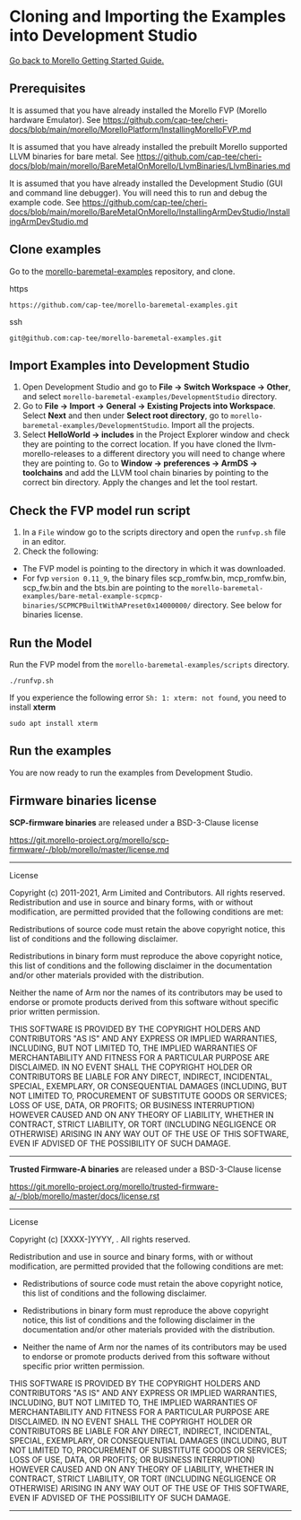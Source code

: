 # Cloning and Importing the Examples into Development Studio

 [Go back to Morello Getting Started Guide.](./../../../../morello-getting-started.md)

 ## Prerequisites

It is assumed that you have already installed the Morello FVP (Morello hardware Emulator). See https://github.com/cap-tee/cheri-docs/blob/main/morello/MorelloPlatform/InstallingMorelloFVP.md 

It is assumed that you have already installed the prebuilt Morello supported LLVM binaries for bare metal. See https://github.com/cap-tee/cheri-docs/blob/main/morello/BareMetalOnMorello/LlvmBinaries/LlvmBinaries.md

It is assumed that you have already installed the Development Studio (GUI and command line debugger). You will need this to run and debug the example code. See https://github.com/cap-tee/cheri-docs/blob/main/morello/BareMetalOnMorello/InstallingArmDevStudio/InstallingArmDevStudio.md

## Clone examples

Go to the [morello-baremetal-examples](https://github.com/cap-tee/morello-baremetal-examples) repository, and clone.

https

```
https://github.com/cap-tee/morello-baremetal-examples.git
```
ssh

```
git@github.com:cap-tee/morello-baremetal-examples.git
```

## Import Examples into Development Studio

1. Open Development Studio and go to **File -> Switch Workspace -> Other**, and select `morello-baremetal-examples/DevelopmentStudio` directory.
2. Go to **File -> Import -> General -> Existing Projects into Workspace**. Select **Next** and then under **Select root directory**, go to `morello-baremetal-examples/DevelopmentStudio`. Import all the projects.
3. Select **HelloWorld -> includes** in the Project Explorer window and check they are pointing to the correct location. If you have cloned the llvm-morello-releases to a different directory you will need to change where they are pointing to. Go to **Window -> preferences -> ArmDS -> toolchains** and add the LLVM tool chain binaries by pointing to the correct bin directory. Apply the changes and let the tool restart.

## Check the FVP model run script

1. In a `File` window go to the scripts directory and open the `runfvp.sh` file in an editor. 
2. Check the following:
* The FVP model is pointing to the directory in which it was downloaded.
* For fvp `version 0.11_9`, the binary files scp_romfw.bin, mcp_romfw.bin, scp_fw.bin and the bts.bin are pointing to the `morello-baremetal-examples/bare-metal-example-scpmcp-binaries/SCPMCPBuiltWithAPreset0x14000000/` directory. See below for binaries license.

## Run the Model
Run the FVP model from the `morello-baremetal-examples/scripts` directory.

```
./runfvp.sh
```

If you experience the following error `Sh: 1: xterm: not found`, you need to install **xterm**

```
sudo apt install xterm
```


## Run the examples
You are now ready to run the examples from Development Studio.

## Firmware binaries license

**SCP-firmware binaries** are released under a BSD-3-Clause license 

https://git.morello-project.org/morello/scp-firmware/-/blob/morello/master/license.md

---
License

Copyright (c) 2011-2021, Arm Limited and Contributors. All rights reserved.
Redistribution and use in source and binary forms, with or without modification,
are permitted provided that the following conditions are met:


Redistributions of source code must retain the above copyright notice, this
list of conditions and the following disclaimer.


Redistributions in binary form must reproduce the above copyright notice,
this list of conditions and the following disclaimer in the documentation
and/or other materials provided with the distribution.


Neither the name of Arm nor the names of its contributors may be used to
endorse or promote products derived from this software without specific prior
written permission.


THIS SOFTWARE IS PROVIDED BY THE COPYRIGHT HOLDERS AND CONTRIBUTORS "AS IS" AND
ANY EXPRESS OR IMPLIED WARRANTIES, INCLUDING, BUT NOT LIMITED TO, THE IMPLIED
WARRANTIES OF MERCHANTABILITY AND FITNESS FOR A PARTICULAR PURPOSE ARE
DISCLAIMED. IN NO EVENT SHALL THE COPYRIGHT HOLDER OR CONTRIBUTORS BE LIABLE FOR
ANY DIRECT, INDIRECT, INCIDENTAL, SPECIAL, EXEMPLARY, OR CONSEQUENTIAL DAMAGES
(INCLUDING, BUT NOT LIMITED TO, PROCUREMENT OF SUBSTITUTE GOODS OR SERVICES;
LOSS OF USE, DATA, OR PROFITS; OR BUSINESS INTERRUPTION) HOWEVER CAUSED AND ON
ANY THEORY OF LIABILITY, WHETHER IN CONTRACT, STRICT LIABILITY, OR TORT
(INCLUDING NEGLIGENCE OR OTHERWISE) ARISING IN ANY WAY OUT OF THE USE OF THIS
SOFTWARE, EVEN IF ADVISED OF THE POSSIBILITY OF SUCH DAMAGE.

---


**Trusted Firmware-A binaries** are released under a BSD-3-Clause license

https://git.morello-project.org/morello/trusted-firmware-a/-/blob/morello/master/docs/license.rst

---

License

Copyright (c) [XXXX-]YYYY, <OWNER>. All rights reserved.

Redistribution and use in source and binary forms, with or without modification,
are permitted provided that the following conditions are met:

-  Redistributions of source code must retain the above copyright notice, this
list of conditions and the following disclaimer.

-  Redistributions in binary form must reproduce the above copyright notice,
this list of conditions and the following disclaimer in the documentation
and/or other materials provided with the distribution.

-  Neither the name of Arm nor the names of its contributors may be used to
endorse or promote products derived from this software without specific
prior written permission.

THIS SOFTWARE IS PROVIDED BY THE COPYRIGHT HOLDERS AND CONTRIBUTORS "AS IS" AND
ANY EXPRESS OR IMPLIED WARRANTIES, INCLUDING, BUT NOT LIMITED TO, THE IMPLIED
WARRANTIES OF MERCHANTABILITY AND FITNESS FOR A PARTICULAR PURPOSE ARE
DISCLAIMED. IN NO EVENT SHALL THE COPYRIGHT HOLDER OR CONTRIBUTORS BE LIABLE FOR
ANY DIRECT, INDIRECT, INCIDENTAL, SPECIAL, EXEMPLARY, OR CONSEQUENTIAL DAMAGES
(INCLUDING, BUT NOT LIMITED TO, PROCUREMENT OF SUBSTITUTE GOODS OR SERVICES;
LOSS OF USE, DATA, OR PROFITS; OR BUSINESS INTERRUPTION) HOWEVER CAUSED AND ON
ANY THEORY OF LIABILITY, WHETHER IN CONTRACT, STRICT LIABILITY, OR TORT
(INCLUDING NEGLIGENCE OR OTHERWISE) ARISING IN ANY WAY OUT OF THE USE OF THIS
SOFTWARE, EVEN IF ADVISED OF THE POSSIBILITY OF SUCH DAMAGE.


---

